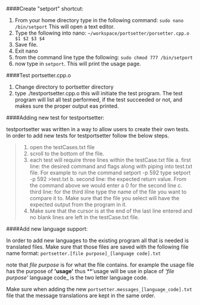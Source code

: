 ####Create "setport" shortcut:

1. From your home directory type in the following command: `sudo nano /bin/setport`
   This will open a text editor.
2. Type the following into nano: `~/workspace/portsetter/porsetter.cpp.o $1 $2 $3 $4`
3. Save file.
4. Exit nano
5. from the command line type the following: `sudo chmod 777 /bin/setport`
6. now type in `setport`. This will print the usage page.

####Test portsetter.cpp.o

1. Change directory to portsetter directory
2. type ./testportsetter.cpp.o this will initiate the test program. The test program will list all test performed, 
	   if the test succeeded or not, and makes sure the proper output eas printed.

####Adding new test for testportsetter:

testportsetter was written in a way to allow users to create their own tests. In order to add new tests for testportsetter follow the below steps.
	
>1. open the testCases.txt file
>2. scroll to the bottom of the file.
>3. each test will require three lines within the testCase.txt file
>	a. first line: the desired command and flags along with piping into test.txt file. For example to run the command setport -p 592 type setport -p 592 >test.txt
>	b. second line: the expected return value. From the command above we would enter a 0 for the second line
>	c. third line: for the third lilne type the name of the file you want to compare it to. Make sure that the file you select will have the expected output from the program in it.
>4. Make sure that the cursor is at the end of the last line entered and no blank lines are left in the testCase.txt file.

####Add new language support:

In order to add new languages to the existing program all that is needed is translated files. Make sure that those files are saved with the following file name format:
`portsetter.[file purpose]_[language code].txt`
		
note that _file purpose_ is for what the file contains. for example the usage file has the purpose of **'usage'** thus **'usage will be use in place of _'file purpose'_ language code_ is the 
two letter language code.
	
Make sure when adding the new `portsetter.messages_[language_code].txt` file that the message translations are kept in the same order.
